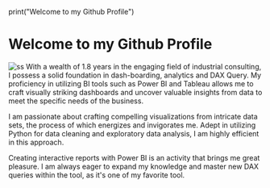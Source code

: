 print("Welcome to my Github Profile")
# Welcome to my Github Profile
![ss](https://user-images.githubusercontent.com/113992933/226815822-51c3df94-f925-480f-8b2c-fabab05885ff.gif)
With a wealth of 1.8 years in the engaging field of industrial consulting, I possess a solid foundation in dash-boarding, analytics and DAX Query. My proficiency in utilizing BI tools such as Power BI and Tableau allows me to craft visually striking dashboards and uncover valuable insights from data to meet the specific needs of the business.

I am passionate about crafting compelling visualizations from intricate data sets, the process of which energizes and invigorates me. Adept in utilizing Python for data cleaning and exploratory data analysis, I am highly efficient in this approach.

Creating interactive reports with Power BI is an activity that brings me great pleasure. I am always eager to expand my knowledge and master new DAX queries within the tool, as it's one of my favorite tool.
